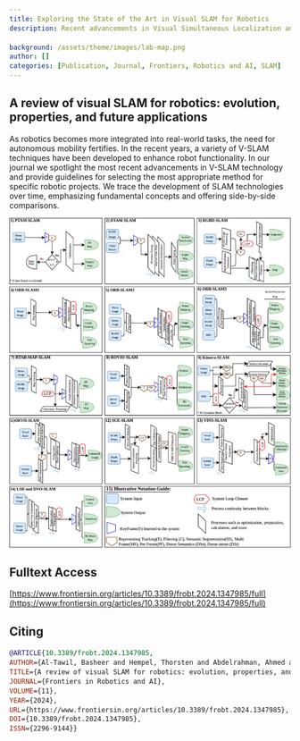 ```yaml
---
title: Exploring the State of the Art in Visual SLAM for Robotics
description: Recent advancements in Visual Simultaneous Localization and Mapping (V-SLAM) technologies have significantly enhanced the capabilities of robotic systems. Our latest issue delves into these groundbreaking developments, spotlighting the most cutting-edge V-SLAM techniques designed to amplify robotic functionality.
    
background: /assets/theme/images/lab-map.png
author: []
categories: [Publication, Journal, Frontiers, Robotics and AI, SLAM]
---
```


## A review of visual SLAM for robotics: evolution, properties, and future applications

As robotics becomes more integrated into real-world tasks, the need for autonomous mobility fertifies. In the recent years, a variety of V-SLAM techniques have been developed to enhance robot functionality. In our journal we spotlight the most recent advancements in V-SLAM technology and provide guidelines for selecting the most appropriate method for specific robotic projects. We trace the development of SLAM technologies over time, emphasizing fundamental concepts and offering side-by-side comparisons. 

![](/assets/theme/images/basheer-frontiers.jpg)

## Fulltext Access
[https://www.frontiersin.org/articles/10.3389/frobt.2024.1347985/full](https://www.frontiersin.org/articles/10.3389/frobt.2024.1347985/full)


## Citing

```bibtex
@ARTICLE{10.3389/frobt.2024.1347985,
AUTHOR={Al-Tawil, Basheer and Hempel, Thorsten and Abdelrahman, Ahmed and Al-Hamadi, Ayoub},   
TITLE={A review of visual SLAM for robotics: evolution, properties, and future applications},      
JOURNAL={Frontiers in Robotics and AI},      
VOLUME={11},           
YEAR={2024},      
URL={https://www.frontiersin.org/articles/10.3389/frobt.2024.1347985},       
DOI={10.3389/frobt.2024.1347985},      
ISSN={2296-9144}}
```

